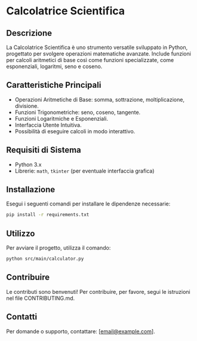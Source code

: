 # Calcolatrice Scientifica

## Descrizione
La Calcolatrice Scientifica è uno strumento versatile sviluppato in Python, progettato per svolgere operazioni matematiche avanzate. Include funzioni per calcoli aritmetici di base così come funzioni specializzate, come esponenziali, logaritmi, seno e coseno.

## Caratteristiche Principali
- Operazioni Aritmetiche di Base: somma, sottrazione, moltiplicazione, divisione.
- Funzioni Trigonometriche: seno, coseno, tangente.
- Funzioni Logaritmiche e Esponenziali.
- Interfaccia Utente Intuitiva.
- Possibilità di eseguire calcoli in modo interattivo.

## Requisiti di Sistema
- Python 3.x
- Librerie: `math`, `tkinter` (per eventuale interfaccia grafica)

## Installazione
Esegui i seguenti comandi per installare le dipendenze necessarie:

```bash
pip install -r requirements.txt
```

## Utilizzo
Per avviare il progetto, utilizza il comando:

```bash
python src/main/calculator.py
```

## Contribuire
Le contributi sono benvenuti! Per contribuire, per favore, segui le istruzioni nel file CONTRIBUTING.md.

## Contatti
Per domande o supporto, contattare: [email@example.com].
